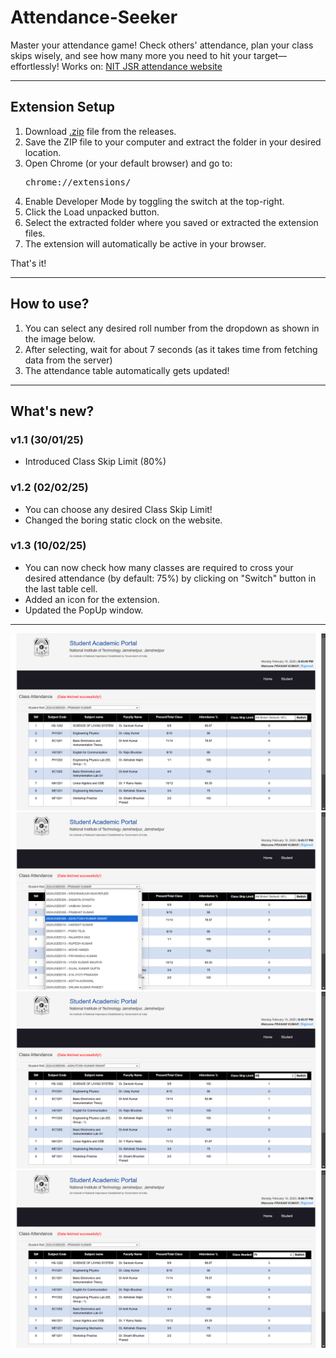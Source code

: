 # Attendance-Seeker

Master your attendance game! Check others' attendance, plan your class
      skips wisely, and see how many more you need to hit your
      target—effortlessly! Works on: <a href = "https://online.nitjsr.ac.in/endsem/StudentAttendance/ClassAttendance.aspx">NIT JSR attendance website</a>
<br>
<hr>

<h2>Extension Setup</h2>



1. Download <a href = "https://github.com/prana-W/Attendance-Seeker/releases/download/v1.2/Attendance-Seeker.zip">.zip</a>  file from the releases.
2. Save the ZIP file to your computer and extract the folder in your desired location.
3. Open Chrome (or your default browser) and go to: <span><pre>chrome://extensions/</pre></span>
4. Enable Developer Mode by toggling the switch at the top-right.
5. Click the Load unpacked button.
6. Select the extracted folder where you saved or extracted the extension files.
7. The extension will automatically be active in your browser.

That's it!

<hr>

<h2>How to use?</h2>

1. You can select any desired roll number from the dropdown as shown in the image below.
2. After selecting, wait for about 7 seconds (as it takes time from fetching data from the server)
3. The attendance table automatically gets updated!
<hr>

<h2>What's new?</h2>

<h3>v1.1 (30/01/25)</h3>
<ul>
<li>Introduced Class Skip Limit (80%) </li>
</ul>

<h3>v1.2 (02/02/25)</h3>
<ul>
<li>You can choose any desired Class Skip Limit!</li>
<li>Changed the boring static clock on the website.</li>
</ul>

<h3>v1.3 (10/02/25)</h3>
<ul>
<li>You can now check how many classes are required to cross your desired attendance (by default: 75%) by clicking on "Switch" button in the last table cell.</li>
<li>Added an icon for the extension.</li>
<li>Updated the PopUp window.</li>
</ul>
<hr>
<img src = "images/default.png">
<br>
<img src = "images/selecting.png">
<br>
<img src = "images/final.png">
<br>
<img src = "images/newFeature.png">
